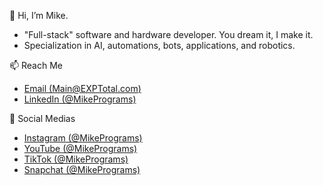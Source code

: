 👋 Hi, I’m Mike.
- "Full-stack" software and hardware developer. You dream it, I make it.
- Specialization in AI, automations, bots, applications, and robotics.

📫 Reach Me
- [Email (Main@EXPTotal.com)](mailto:main@EXPTotal.com)
- [LinkedIn (@MikePrograms)](https://linkedin.com/in/mikeprograms)

📸 Social Medias
- [Instagram (@MikePrograms)](https://instagram.com/mikeprograms)
- [YouTube (@MikePrograms)](https://youtube.com/@mikeprograms)
- [TikTok (@MikePrograms)](https://tiktok.com/@mikeprograms)
- [Snapchat (@MikePrograms)](https://www.snapchat.com/add/mikeprograms)
